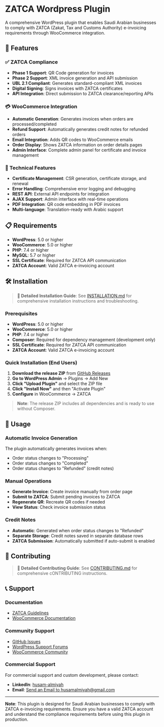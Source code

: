 # ZATCA Wordpress Plugin

A comprehensive WordPress plugin that enables Saudi Arabian businesses to comply with ZATCA (Zakat, Tax and Customs Authority) e-invoicing requirements through WooCommerce integration.

## 🚀 Features

### ✅ ZATCA Compliance
- **Phase 1 Support**: QR Code generation for invoices
- **Phase 2 Support**: XML invoice generation and API submission
- **UBL 2.1 Compliant**: Generates standard-compliant XML invoices
- **Digital Signing**: Signs invoices with ZATCA certificates
- **API Integration**: Direct submission to ZATCA clearance/reporting APIs

### 💳 WooCommerce Integration
- **Automatic Generation**: Generates invoices when orders are processed/completed
- **Refund Support**: Automatically generates credit notes for refunded orders
- **Email Integration**: Adds QR codes to WooCommerce emails
- **Order Display**: Shows ZATCA information on order details pages
- **Admin Interface**: Complete admin panel for certificate and invoice management

### 🔧 Technical Features
- **Certificate Management**: CSR generation, certificate storage, and renewal
- **Error Handling**: Comprehensive error logging and debugging
- **REST API**: External API endpoints for integration
- **AJAX Support**: Admin interface with real-time operations
- **PDF Integration**: QR code embedding in PDF invoices
- **Multi-language**: Translation-ready with Arabic support

## 📋 Requirements
- **WordPress**: 5.0 or higher
- **WooCommerce**: 5.0 or higher
- **PHP**: 7.4 or higher
- **MySQL**: 5.7 or higher
- **SSL Certificate**: Required for ZATCA API communication
- **ZATCA Account**: Valid ZATCA e-invoicing account

## 🛠️ Installation

> **📖 Detailed Installation Guide**: See [INSTALLATION.md](INSTALLATION.md) for comprehensive installation instructions and troubleshooting.

### Prerequisites
- **WordPress**: 5.0 or higher
- **WooCommerce**: 5.0 or higher  
- **PHP**: 7.4 or higher
- **Composer**: Required for dependency management (development only)
- **SSL Certificate**: Required for ZATCA API communication
- **ZATCA Account**: Valid ZATCA e-invoicing account

### Quick Installation (End Users)
1. **Download the release ZIP** from [GitHub Releases](https://github.com/Husam-Almiyah/Zatca-wordpress-plugin/releases)
2. **Go to WordPress Admin** → Plugins → Add New
3. **Click "Upload Plugin"** and select the ZIP file
4. **Click "Install Now"** and then "Activate Plugin"
5. **Configure** in WooCommerce → ZATCA

> **Note**: The release ZIP includes all dependencies and is ready to use without Composer.

## 📖 Usage

### Automatic Invoice Generation
The plugin automatically generates invoices when:
- Order status changes to "Processing"
- Order status changes to "Completed"
- Order status changes to "Refunded" (credit notes)

### Manual Operations
- **Generate Invoice**: Create invoice manually from order page
- **Submit to ZATCA**: Submit pending invoices to ZATCA
- **Regenerate QR**: Recreate QR codes if needed
- **View Status**: Check invoice submission status

### Credit Notes
- **Automatic**: Generated when order status changes to "Refunded"
- **Separate Storage**: Credit notes saved in separate database rows
- **ZATCA Submission**: Automatically submitted if auto-submit is enabled

## 🤝 Contributing

> **📖 Detailed Contributing Guide**: See [CONTRIBUTING.md](CONTRIBUTING.md) for comprehensive cONTRIBUTING instructions.

## 📞 Support

### Documentation
- [ZATCA Guidelines](https://zatca.gov.sa/en/E-Invoicing/Pages/default.aspx)
- [WooCommerce Documentation](https://docs.woocommerce.com/)

### Community Support
- [GitHub Issues](https://github.com/Husam-Almiyah/Zatca-wordpress-plugin/issues)
- [WordPress Support Forums](https://wordpress.org/support/)
- [WooCommerce Community](https://community.woocommerce.com/)

### Commercial Support
For commercial support and custom development, please contact:
- **LinkedIn**: [husam-almiyah](https://www.linkedin.com/in/husam-almiyah/)
- **Email**: [Send an Email to husamalmiyah@gmail.com]()

---

**Note**: This plugin is designed for Saudi Arabian businesses to comply with ZATCA e-invoicing requirements. Ensure you have a valid ZATCA account and understand the compliance requirements before using this plugin in production.
